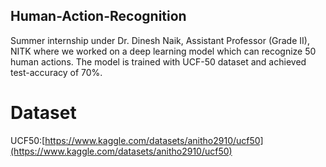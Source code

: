 ## Human-Action-Recognition
Summer internship under Dr. Dinesh Naik, Assistant Professor (Grade II), NITK where we worked on a deep learning model which can recognize 50 human actions. The model is trained with UCF-50 dataset and achieved test-accuracy of 70%.

# Dataset
UCF50:[https://www.kaggle.com/datasets/anitho2910/ucf50](https://www.kaggle.com/datasets/anitho2910/ucf50)
